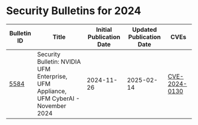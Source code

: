 # Security Bulletins for 2024

| Bulletin ID | Title | Initial Publication Date | Updated Publication Date | CVEs |
|-------------|-------|-------------------------|-------------------------|------|
| [5584](5584/5584.md) | Security Bulletin: NVIDIA UFM Enterprise, UFM Appliance, UFM CyberAI - November 2024 | 2024-11-26 | 2025-02-14 | [CVE-2024-0130](5584/CVE-2024-0130.json) |
